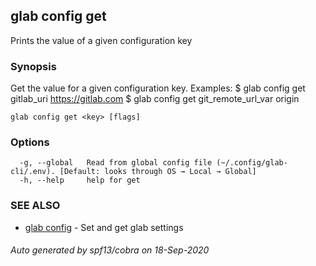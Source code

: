 ## glab config get

Prints the value of a given configuration key

### Synopsis

Get the value for a given configuration key.
Examples:
  $ glab config get gitlab_uri
  https://gitlab.com
  $ glab config get git_remote_url_var
  origin


```
glab config get <key> [flags]
```

### Options

```
  -g, --global   Read from global config file (~/.config/glab-cli/.env). [Default: looks through OS → Local → Global]
  -h, --help     help for get
```

### SEE ALSO

* [glab config](glab_config.md)	 - Set and get glab settings

###### Auto generated by spf13/cobra on 18-Sep-2020
